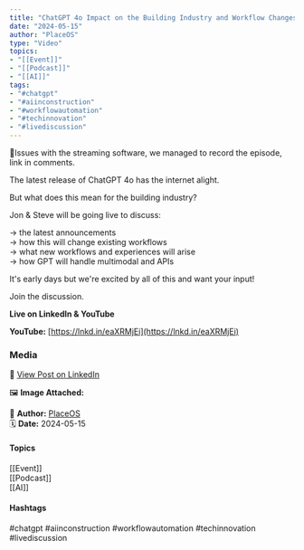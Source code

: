 ```yaml
---
title: "ChatGPT 4o Impact on the Building Industry and Workflow Changes" 
date: "2024-05-15"  
author: "PlaceOS"  
type: "Video"  
topics:  
- "[[Event]]"  
- "[[Podcast]]"  
- "[[AI]]"    
tags:  
- "#chatgpt"  
- "#aiinconstruction"  
- "#workflowautomation"  
- "#techinnovation"  
- "#livediscussion"  
---
```

🚨Issues with the streaming software, we managed to record the episode, link in comments.

The latest release of ChatGPT 4o has the internet alight.

But what does this mean for the building industry?

Jon & Steve will be going live to discuss:

→ the latest announcements  
→ how this will change existing workflows  
→ what new workflows and experiences will arise  
→ how GPT will handle multimodal and APIs

It's early days but we're excited by all of this and want your input!

Join the discussion.

**Live on LinkedIn & YouTube**

**YouTube:** [https://lnkd.in/eaXRMjEi](https://lnkd.in/eaXRMjEi)

### Media

🔗 [View Post on LinkedIn](https://www.linkedin.com/feed/update/urn:li:activity:7196319689621282816)  
  
🖼 **Image Attached:**  
  
  
👤 **Author:** [PlaceOS](https://www.linkedin.com/company/placeos/)  
🗓️ **Date:** 2024-05-15

#### Topics

[[Event]]  
[[Podcast]]  
[[AI]]  

#### Hashtags

#chatgpt #aiinconstruction #workflowautomation #techinnovation #livediscussion